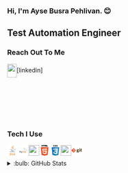 
 
 ### Hi, I'm Ayse Busra Pehlivan. :blush: ###

## Test Automation Engineer

### Reach Out To Me

<img height="32" width="22" src="https://www.linkedin.com/in/ayse-busra-pehlivan/" align= "center"/>[linkedin]

<br />
<br />
<br />

<br />
<br />

### Tech I Use

<img align ="left" src="https://raw.githubusercontent.com/github/explore/5b3600551e122a3277c2c5368af2ad5725ffa9a1/topics/java/java.png" width="25" height ="25" />

<img align ="left" src="https://raw.githubusercontent.com/github/explore/80688e429a7d4ef2fca1e82350fe8e3517d3494d/topics/mysql/mysql.png" width="25"  height ="25" />

<img align ="left" src="https://raw.githubusercontent.com/detain/svg-logos/780f25886640cef088af994181646db2f6b1a3f8/svg/selenium-logo.svg" width="25"  height ="25"/>

<img align ="left" src="https://raw.githubusercontent.com/github/explore/80688e429a7d4ef2fca1e82350fe8e3517d3494d/topics/html/html.png" width="25"  height ="25"/>

<img align ="left" src="https://raw.githubusercontent.com/github/explore/80688e429a7d4ef2fca1e82350fe8e3517d3494d/topics/css/css.png" width="25"  height ="25"/>

<img align ="left" src="https://avatars.githubusercontent.com/u/3221291?s=200&v=4" width="25"  height ="25"/>

<img align ="left" src="https://raw.githubusercontent.com/github/explore/80688e429a7d4ef2fca1e82350fe8e3517d3494d/topics/git/git.png" width="25"  height ="25"/>

<br />
<br />

<details>
 <summary>:bulb: GitHub Stats</summary>
<img src ="https://github-readme-stats.vercel.app/api?username=aysebusra06&theme=radical">

</deatails>

<br />

<details>
 <summary>:bulb: Most Use Languages</summary>
<img src ="https://github-readme-stats.vercel.app/api/top-langs/?username=aysebusra06&layout=compact">

</deatails>

[linkedin]: https://www.linkedin.com/in/Ayse Busra Pehlivan/

